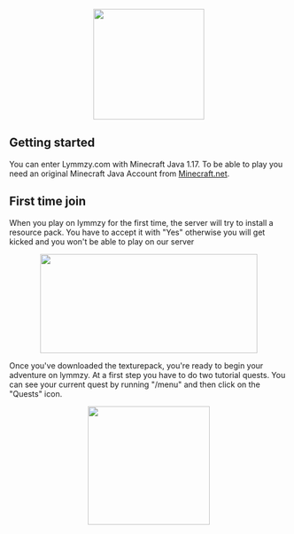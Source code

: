 <p align="center">
    <img src="https://dunb17ur4ymx4.cloudfront.net/webstore/logos/f6aaf96bc48fe45d49422c37f7bf7e6d62f58842.png" width="200px" height="200px"></img>
</p>



## Getting started
You can enter Lymmzy.com with Minecraft Java 1.17. To be able to play you need an original Minecraft Java Account from [Minecraft.net](https://minecraft.net).

## First time join

When you play on lymmzy for the first time, the server will try to install a resource pack. You have to accept it with "Yes" otherwise you will get kicked and you won't be able to play on our server

<p align="center">
    <img src="https://i.imgur.com/thkeB47.png" width="392px" height="179px"></img>
</p>

Once you've downloaded the texturepack, you're ready to begin your adventure on lymmzy. At a first step you have to do two tutorial quests. You can see your current quest by running "/menu" and then click on the "Quests" icon.

<p align="center">
    <img src="https://i.imgur.com/uEgTLTe.png" width="220px" height="214px"></img>
</p>

